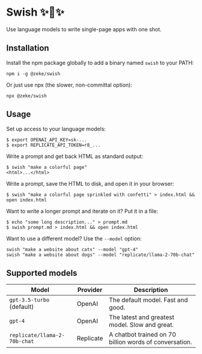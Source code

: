 # Swish ✨🏀✨

Use language models to write single-page apps with one shot.

## Installation

Install the npm package globally to add a binary named `swish` to your PATH:

```
npm i -g @zeke/swish
```

Or just use npx (the slower, non-committal option):

```
npx @zeke/swish
```

## Usage

Set up access to your language models:

```
$ export OPENAI_API_KEY=sk-...
$ export REPLICATE_API_TOKEN=r8_...
```

Write a prompt and get back HTML as standard output:

```console
$ swish "make a colorful page"
<html>...</html>
```

Write a prompt, save the HTML to disk, and open it in your browser:

```console
$ swish "make a colorful page sprinkled with confetti" > index.html && open index.html
```

Want to write a longer prompt and iterate on it? Put it in a file:

```console
$ echo "some long description..." > prompt.md
$ swish prompt.md > index.html && open index.html
```

Want to use a different model? Use the `--model` option:

```console
swish "make a website about cats" --model "gpt-4"
swish "make a website about dogs" --model "replicate/llama-2-70b-chat"
```

## Supported models

Model | Provider | Description
--- | --- | ---
`gpt-3.5-turbo` (default) | OpenAI | The default model. Fast and good.
`gpt-4` | OpenAI | The latest and greatest model. Slow and great.
`replicate/llama-2-70b-chat` | Replicate | A chatbot trained on 70 billion words of conversation.